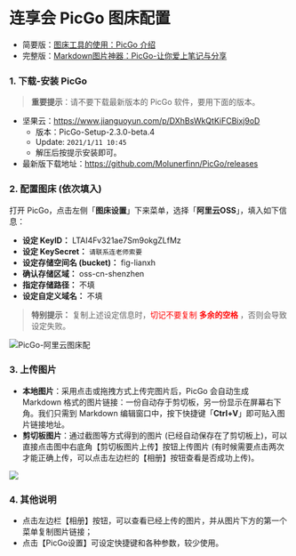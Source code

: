 # 连享会 PicGo 图床配置


- 简要版：[图床工具的使用：PicGo 介绍](https://www.jianshu.com/p/9d91355e8418)
- 完整版：[Markdown图片神器：PicGo-让你爱上笔记与分享](https://www.lianxh.cn/details/769.html)


### 1. 下载-安装 PicGo

> **重要提示**：请不要下载最新版本的 PicGo 软件，要用下面的版本。

- 坚果云：<https://www.jianguoyun.com/p/DXhBsWkQtKiFCBixj9oD> 
  - 版本：PicGo-Setup-2.3.0-beta.4
  - Update: `2021/1/11 10:45`
  - 解压后按提示安装即可。
- 最新版下载地址：<https://github.com/Molunerfinn/PicGo/releases>

### 2. 配置图床 (依次填入)

打开 PicGo，点击左侧「**图床设置**」下来菜单，选择「**阿里云OSS**」，填入如下信息：

  - **设定 KeyID：** LTAI4Fv321ae7Sm9okgZLfMz
  - **设定 KeySecret：** `请联系连老师索要`
  - **设定存储空间名 (bucket)：** fig-lianxh  
  - **确认存储区域：** oss-cn-shenzhen   
  - **指定存储路径：** 不填
  - **设定自定义域名：** 不填

>**特别提示：** 复制上述设定信息时，<font color=red>切记不要复制 **多余的空格** </font>，否则会导致设定失败。

![PicGo-阿里云图床配](https://fig-lianxh.oss-cn-shenzhen.aliyuncs.com/PicGo-阿里云图床配置.png)


### 3. 上传图片

- **本地图片**：采用点击或拖拽方式上传完图片后，PicGo 会自动生成 Markdown 格式的图片链接：一份自动存于剪切板，另一份显示在屏幕右下角。我们只需到 Markdown 编辑窗口中，按下快捷键「**Ctrl+V**」即可贴入图片链接地址。
- **剪切板图片**：通过截图等方式得到的图片 (已经自动保存在了剪切板上)，可以直接点击图中右底角【剪切板图片上传】按钮上传图片 (有时候需要点击两次才能正确上传，可以点击左边栏的【相册】按钮查看是否成功上传)。

![](https://fig-lianxh.oss-cn-shenzhen.aliyuncs.com/PicGo-上传图片.png)

### 4. 其他说明

- 点击左边栏【相册】按钮，可以查看已经上传的图片，并从图片下方的第一个菜单复制图片链接； 
- 点击【PicGo设置】可设定快捷键和各种参数，较少使用。